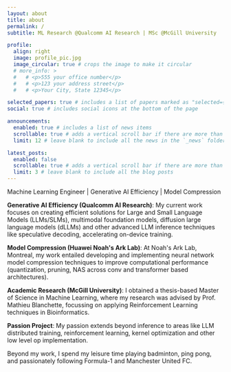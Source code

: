```yaml
---
layout: about
title: about
permalink: /
subtitle: ML Research @Qualcomm AI Research | MSc @McGill University

profile:
  align: right
  image: profile_pic.jpg
  image_circular: true # crops the image to make it circular
  # more_info: >
  #   # <p>555 your office number</p>
  #   # <p>123 your address street</p>
  #   # <p>Your City, State 12345</p>

selected_papers: true # includes a list of papers marked as "selected={true}"
social: true # includes social icons at the bottom of the page

announcements:
  enabled: true # includes a list of news items
  scrollable: true # adds a vertical scroll bar if there are more than 3 news items
  limit: 12 # leave blank to include all the news in the `_news` folder

latest_posts:
  enabled: false
  scrollable: true # adds a vertical scroll bar if there are more than 3 new posts items
  limit: 3 # leave blank to include all the blog posts
---
```


Machine Learning Engineer \| Generative AI Efficiency \| Model Compression  



**Generative AI Efficiency (Qualcomm AI Research)**: My current work focuses on creating efficient solutions for Large and Small Language Models (LLMs/SLMs), multimodal foundation models, diffusion large language models (dLLMs) and other advanced LLM inference techniques like speculative decoding, accelerating on-device training.

**Model Compression (Huawei Noah's Ark Lab)**: At Noah's Ark Lab, Montreal, my work entailed developing and implementing neural network model compression techniques to improve computational performance (quantization, pruning, NAS across conv and transformer based architectures).

**Academic Research (McGill University)**: I obtained a thesis-based Master of Science in Machine Learning, where my research was advised by Prof. Mathieu Blanchette, focussing on applying Reinforcement Learning techniques in Bioinformatics.

**Passion Project**: My passion extends beyond inference to areas like LLM distributed training, reinforcement learning, kernel optimization and other low level op implementation.

Beyond my work, I spend my leisure time playing badminton, ping pong, and passionately following Formula-1 and Manchester United FC.
